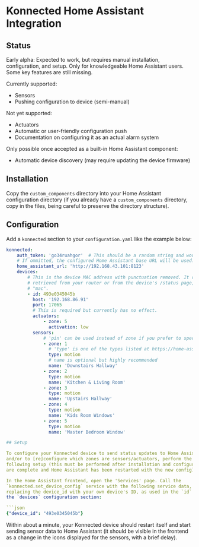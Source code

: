 # Konnected Home Assistant Integration

## Status

Early alpha: Expected to work, but requires manual installation, configuration,
and setup. Only for knowledgeable Home Assistant users. Some key features are
still missing.

Currently supported:
- Sensors
- Pushing configuration to device (semi-manual)

Not yet supported:
- Actuators
- Automatic or user-friendly configuration push
- Documentation on configuring it as an actual alarm system

Only possible once accepted as a built-in Home Assistant component:
- Automatic device discovery (may require updating the device firmware)

## Installation

Copy the `custom_components` directory into your Home Assistant configuration
directory (if you already have a `custom_components` directory, copy in the
files, being careful to preserve the directory structure).

## Configuration

Add a `konnected` section to your `configuration.yaml` like the example below:

```yaml
konnected:
    auth_token: 'go34ruahgor'  # This should be a random string and would typically be stored in secrets.yaml
    # If ommitted, the configured Home Assistant base URL will be used.
    home_assistant_url: 'http://192.168.43.101:8123'
    devices:
        # This is the device MAC address with punctuation removed. It can be
        # retrieved from your router or from the device's /status page, under
        # "mac".
        - id: 493e0345045b
          host: '192.168.86.91'
          port: 17065
          # This is required but currently has no effect.
          actuators:
              - zone: 5
                activation: low
          sensors:
              # 'pin' can be used instead of zone if you prefer to specify the GPIO number
              - zone: 1
                # 'type' is one of the types listed at https://home-assistant.io/components/binary_sensor/
                type: motion
                # name is optional but highly recommended
                name: 'Downstairs Hallway'
              - zone: 2
                type: motion
                name: 'Kitchen & Living Room'
              - zone: 3
                type: motion
                name: 'Upstairs Hallway'
              - zone: 4
                type: motion
                name: 'Kids Room Windows'
              - zone: 5
                type: motion
                name: 'Master Bedroom Window'

## Setup

To configure your Konnected device to send status updates to Home Assistant
and/or to [re]configure which zones are sensors/actuators, perform the
following setup (this must be performed after installation and configuration
are complete and Home Assistant has been restarted with the new config).

In the Home Assistant frontend, open the 'Services' page. Call the
`konnected.set_device_config` service with the following service data,
replacing the device_id with your own device's ID, as used in the `id` field of
the `devices` configuration section:

```json
{"device_id": "493e0345045b"}
```

Within about a minute, your Konnected device should restart itself and start
sending sensor data to Home Assistant (it should be visible in the frontend as
a change in the icons displayed for the sensors, with a brief delay).
